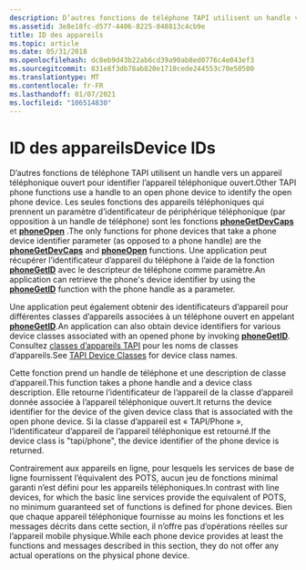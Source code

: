 ```yaml
---
description: D’autres fonctions de téléphone TAPI utilisent un handle vers un appareil téléphonique ouvert pour identifier l’appareil téléphonique ouvert.
ms.assetid: 3e8e18fc-d577-4406-8225-048813c4cb9e
title: ID des appareils
ms.topic: article
ms.date: 05/31/2018
ms.openlocfilehash: dc8eb9d43b22ab6cd39a90ab8ed0776c4e043ef3
ms.sourcegitcommit: 831e8f3db78ab820e1710cede244553c70e50500
ms.translationtype: MT
ms.contentlocale: fr-FR
ms.lasthandoff: 01/07/2021
ms.locfileid: "106514830"
---
```

# <a name="device-ids"></a><span data-ttu-id="b62b9-103">ID des appareils</span><span class="sxs-lookup"><span data-stu-id="b62b9-103">Device IDs</span></span>

<span data-ttu-id="b62b9-104">D’autres fonctions de téléphone TAPI utilisent un handle vers un appareil téléphonique ouvert pour identifier l’appareil téléphonique ouvert.</span><span class="sxs-lookup"><span data-stu-id="b62b9-104">Other TAPI phone functions use a handle to an open phone device to identify the open phone device.</span></span> <span data-ttu-id="b62b9-105">Les seules fonctions des appareils téléphoniques qui prennent un paramètre d’identificateur de périphérique téléphonique (par opposition à un handle de téléphone) sont les fonctions [**phoneGetDevCaps**](/windows/desktop/api/Tapi/nf-tapi-phonegetdevcaps) et [**phoneOpen**](/windows/desktop/api/Tapi/nf-tapi-phoneopen) .</span><span class="sxs-lookup"><span data-stu-id="b62b9-105">The only functions for phone devices that take a phone device identifier parameter (as opposed to a phone handle) are the [**phoneGetDevCaps**](/windows/desktop/api/Tapi/nf-tapi-phonegetdevcaps) and [**phoneOpen**](/windows/desktop/api/Tapi/nf-tapi-phoneopen) functions.</span></span> <span data-ttu-id="b62b9-106">Une application peut récupérer l’identificateur d’appareil du téléphone à l’aide de la fonction [**phoneGetID**](/windows/desktop/api/Tapi/nf-tapi-phonegetid) avec le descripteur de téléphone comme paramètre.</span><span class="sxs-lookup"><span data-stu-id="b62b9-106">An application can retrieve the phone's device identifier by using the [**phoneGetID**](/windows/desktop/api/Tapi/nf-tapi-phonegetid) function with the phone handle as a parameter.</span></span>

<span data-ttu-id="b62b9-107">Une application peut également obtenir des identificateurs d’appareil pour différentes classes d’appareils associées à un téléphone ouvert en appelant [**phoneGetID**](/windows/desktop/api/Tapi/nf-tapi-phonegetid).</span><span class="sxs-lookup"><span data-stu-id="b62b9-107">An application can also obtain device identifiers for various device classes associated with an opened phone by invoking [**phoneGetID**](/windows/desktop/api/Tapi/nf-tapi-phonegetid).</span></span> <span data-ttu-id="b62b9-108">Consultez [classes d’appareils TAPI](tapi-device-classes.md) pour les noms de classes d’appareils.</span><span class="sxs-lookup"><span data-stu-id="b62b9-108">See [TAPI Device Classes](tapi-device-classes.md) for device class names.</span></span>

<span data-ttu-id="b62b9-109">Cette fonction prend un handle de téléphone et une description de classe d’appareil.</span><span class="sxs-lookup"><span data-stu-id="b62b9-109">This function takes a phone handle and a device class description.</span></span> <span data-ttu-id="b62b9-110">Elle retourne l’identificateur de l’appareil de la classe d’appareil donnée associée à l’appareil téléphonique ouvert.</span><span class="sxs-lookup"><span data-stu-id="b62b9-110">It returns the device identifier for the device of the given device class that is associated with the open phone device.</span></span> <span data-ttu-id="b62b9-111">Si la classe d’appareil est « TAPI/Phone », l’identificateur d’appareil de l’appareil téléphonique est retourné.</span><span class="sxs-lookup"><span data-stu-id="b62b9-111">If the device class is "tapi/phone", the device identifier of the phone device is returned.</span></span>

<span data-ttu-id="b62b9-112">Contrairement aux appareils en ligne, pour lesquels les services de base de ligne fournissent l’équivalent des POTS, aucun jeu de fonctions minimal garanti n’est défini pour les appareils téléphoniques.</span><span class="sxs-lookup"><span data-stu-id="b62b9-112">In contrast with line devices, for which the basic line services provide the equivalent of POTS, no minimum guaranteed set of functions is defined for phone devices.</span></span> <span data-ttu-id="b62b9-113">Bien que chaque appareil téléphonique fournisse au moins les fonctions et les messages décrits dans cette section, il n’offre pas d’opérations réelles sur l’appareil mobile physique.</span><span class="sxs-lookup"><span data-stu-id="b62b9-113">While each phone device provides at least the functions and messages described in this section, they do not offer any actual operations on the physical phone device.</span></span>

 

 



